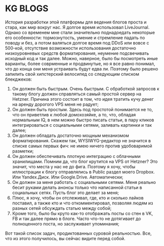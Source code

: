 KG BLOGS
=========

История разработки этой платформы для ведения блогов проста и стара, как мир вокруг нас. Я долгое время использовал LiveJournal. Однако со временем мне стали значительно поднадоедать некоторые его особенности: тормознутость, умение и стремление падать по поводу и без, а потом валяться долгое время под DDoS или вовсе с 500-кой, отсутствие возможности использования достаточно низкоуровневых средств форматирования, неумение подсвечивать исходный код и так далее. Можно, наверное, было бы посмотреть иные варианты, более соврменные и продвинутые, но я все равно понимал, что до конца они меня устраивать будут едва ли. Поэтому было решено запилить свой хипстерский велосипед со следующим списком блекджеков:

1. Он должен быть быстрым. Очень быстрым. С обработкой запросов к такому блогу должен справляться самый простой сервер на Hetzner. Причина этого состоит в том, что идея тратить кучу денег на аренду дорогого VPS меня не радует;
2. Он должен быть простым. Здесь под простотой понимается не то, что он приветлив к любой домохозяйке, а то, что, обладая нормальным IQ, в нем можно быстро писать статьи, в пару кликов интегрироваться с социальными сетями, заливать картинки и так далее;
3. Он должен обладать достаточно мощным механизмом форматирования. Скажем так, WYSIWYG-редактор не значится в списке самых первых фич: не имею ничего против удобоваримой разметки;
4. Он должен обеспечивать плотную интеграцию с облачными хранилищами. Помним да, что блог крутится на VPS от Hetzner? Это значит, что места у нас не до фига. Поэтому я хочу, чтобы иллюстрации к блогу отправлялись в Public раздел моего Dropbox. Или Yandex.Диск. Или Google.Drive. Автоматически;
5. Он должен за меня работать с социальными сетями. Меня реально бесит руками делать анонсы только что написанной статьи в социальных сетях. Пусть блог это делает за меня; 
6. Плюс, я хочу, чтобы он отслеживал, где, кто и сколько лайков поставил, а также кто и что откомментировал, позволяя людям из разных сетей обсуждать статью между собой; 
7. Кроме того, было бы круто как-то отображать посты со стен в VK, FB и так далее прямо в блоге. Часто что-то не дотягивает до полноценного поста, но заслуживает упоминания;

Вот такой список задач, продиктованных суровой реальностью. Все, что из этого получилось, вы сейчас видите перед собой.